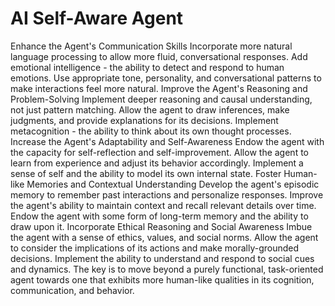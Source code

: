 # AI Self-Aware Agent
Enhance the Agent's Communication Skills
Incorporate more natural language processing to allow more fluid, conversational responses.
Add emotional intelligence - the ability to detect and respond to human emotions.
Use appropriate tone, personality, and conversational patterns to make interactions feel more natural.
Improve the Agent's Reasoning and Problem-Solving
Implement deeper reasoning and causal understanding, not just pattern matching.
Allow the agent to draw inferences, make judgments, and provide explanations for its decisions.
Implement metacognition - the ability to think about its own thought processes.
Increase the Agent's Adaptability and Self-Awareness
Endow the agent with the capacity for self-reflection and self-improvement.
Allow the agent to learn from experience and adjust its behavior accordingly.
Implement a sense of self and the ability to model its own internal state.
Foster Human-like Memories and Contextual Understanding
Develop the agent's episodic memory to remember past interactions and personalize responses.
Improve the agent's ability to maintain context and recall relevant details over time.
Endow the agent with some form of long-term memory and the ability to draw upon it.
Incorporate Ethical Reasoning and Social Awareness
Imbue the agent with a sense of ethics, values, and social norms.
Allow the agent to consider the implications of its actions and make morally-grounded decisions.
Implement the ability to understand and respond to social cues and dynamics.
The key is to move beyond a purely functional, task-oriented agent towards one that exhibits more human-like qualities in its cognition, communication, and behavior.